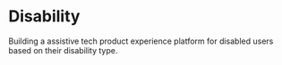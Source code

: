 # Disability
Building a assistive tech product experience platform for disabled users based on their disability type.
